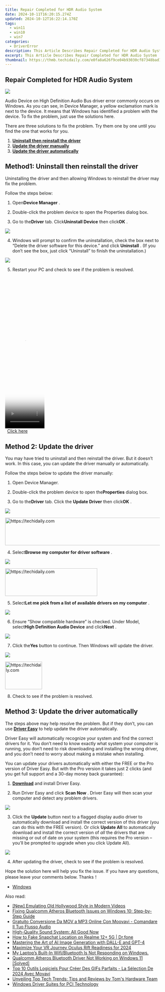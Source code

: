 ```yaml
---
title: Repair Completed for HDR Audio System
date: 2024-10-11T16:20:15.274Z
updated: 2024-10-12T16:22:14.170Z
tags:
  - win11
  - win10
  - win7
categories:
  - DriverError
description: This Article Describes Repair Completed for HDR Audio System
excerpt: This Article Describes Repair Completed for HDR Audio System
thumbnail: https://thmb.techidaily.com/e0fa8a626f9ce04b93030cf87348bad1dbf4f9d0f4c731838370fc9db952e82c.jpg
---
```


## Repair Completed for HDR Audio System

![](https://images.drivereasy.com/wp-content/uploads/2018/01/img_5a6c06dcb8671.jpg)

 Audio Device on High Definition Audio Bus driver error commonly occurs on Windows. As you can see, in Device Manager, a yellow exclamation mark is next to the device. It means that Windows has identified a problem with the device. To fix the problem, just use the solutions here.

 There are three solutions to fix the problem. Try them one by one until you find the one that works for you.

1. [**Uninstall then reinstall the driver**](https://sentrypc.7eer.net/dkpkgn)
2. [**Update the driver manually**](https://dreoaffiliateprogram.pxf.io/k0ezjl)
3. [**Update the driver automatically**](https://cowinaudio.pxf.io/pyx40e)

## Method1: Uninstall then reinstall the driver

 Uninstalling the driver and then allowing Windows to reinstall the driver may fix the problem.

Follow the steps below:

 1) Open**Device Manager** .

 2) Double-click the problem device to open the Properties dialog box.

 3) Go to the**Driver** tab. Click**Uninstall Device** then click**OK** .

![](https://images.drivereasy.com/wp-content/uploads/2018/01/img_5a6c0f384d664.png)

 4) Windows will prompt to confirm the uninstallation, check the box next to “Delete the driver software for this device.” and click **Uninstall**  . (If you don’t see the box, just click “Uninstall” to finish the uninstallation.)

![](https://images.drivereasy.com/wp-content/uploads/2018/01/img_5a6c0f78f110e.png)

5) Restart your PC and check to see if the problem is resolved.

##

<!-- affiliate ads begin -->
<span id="1975562">
					<video width="128" height="480" style="cursor:pointer"
           poster="//a.impactradius-go.com/display-clicktoplayimage/1975562.png"
           onclick="if(!this.playClicked){this.play();this.setAttribute('controls',true);this.playClicked=true;}">
	   <source src="//a.impactradius-go.com/display-ad/22993-1975562">
	   <img src="//a.impactradius-go.com/display-clicktoplayimage/1975562.png" style="border: none; height: 100%; width: 100%; object-fit: contain">
	</video>
	<div style="width:80px;text-align:center"><a href="javascript:window.open(decodeURIComponent('https%3A%2F%2Fhomestyler.sjv.io%2Fc%2F5597632%2F1975562%2F22993'), '_blank');void(0);">Click here</a></div>
</span>
<img height="0" width="0" src="https://imp.pxf.io/i/5597632/1975562/22993" style="position:absolute;visibility:hidden;" border="0" />
<!-- affiliate ads end -->

## Method 2: Update the driver

 You may have tried to uninstall and then reinstall the driver. But it doesn’t work. In this case, you can update the driver manually or automatically.

Follow the steps below to update the driver manually:

1) Open Device Manager.

2) Double-click the problem device to open the**Properties** dialog box.

3) Go to the**Driver** tab. Click the **Update Driver** then click**OK** .

![](https://images.drivereasy.com/wp-content/uploads/2017/06/img_5938caede215f.png)

<!-- affiliate ads begin -->
<a href="https://appsumo.8odi.net/c/5597632/2129738/7443" target="_top" id="2129738">
  <img src="//a.impactradius-go.com/display-ad/7443-2129738" border="0" alt="https://techidaily.com" width="728" height="90"/>
</a>
<img height="0" width="0" src="https://appsumo.8odi.net/i/5597632/2129738/7443" style="position:absolute;visibility:hidden;" border="0" />
<!-- affiliate ads end -->

 4) Select**Browse my computer for driver software** .

![](https://images.drivereasy.com/wp-content/uploads/2017/06/img_5938cb48b4f49.png)

<!-- affiliate ads begin -->
<a href="https://aligracehair.sjv.io/c/5597632/2135355/19272" target="_top" id="2135355">
  <img src="//a.impactradius-go.com/display-ad/19272-2135355" border="0" alt="https://techidaily.com" width="300" height="90"/>
</a>
<img height="0" width="0" src="https://aligracehair.sjv.io/i/5597632/2135355/19272" style="position:absolute;visibility:hidden;" border="0" />
<!-- affiliate ads end -->

 5) Select**Let me pick from a list of available drivers on my computer** .

![](https://images.drivereasy.com/wp-content/uploads/2017/06/img_5938cb6e7ad74.png)

 6) Ensure “Show compatible hardware” is checked. Under Model, select**High Definition Audio Device** and click**Next** .

![](https://images.drivereasy.com/wp-content/uploads/2017/06/img_5938cb9e78218.png)

 7) Click the**Yes** button to continue. Then Windows will update the driver.

![](https://images.drivereasy.com/wp-content/uploads/2017/06/img_5938cc38bda1b.png)

<!-- affiliate ads begin -->
<a href="https://aligracehair.sjv.io/c/5597632/2135406/19272" target="_top" id="2135406">
  <img src="//a.impactradius-go.com/display-ad/19272-2135406" border="0" alt="https://techidaily.com" width="120" height="90"/>
</a>
<img height="0" width="0" src="https://aligracehair.sjv.io/i/5597632/2135406/19272" style="position:absolute;visibility:hidden;" border="0" />
<!-- affiliate ads end -->

8) Check to see if the problem is resolved.

## Method 3: Update the driver automatically

 The steps above may help resolve the problem. But if they don’t, you can use **[Driver Easy](https://tools.techidaily.com/drivereasy/download/)**  to help update the driver automatically.

 Driver Easy will automatically recognize your system and find the correct drivers for it. You don’t need to know exactly what system your computer is running, you don’t need to risk downloading and installing the wrong driver, and you don’t need to worry about making a mistake when installing.

 You can update your drivers automatically with either the FREE or the Pro version of Driver Easy. But with the Pro version it takes just 2 clicks (and you get full support and a 30-day money back guarantee):

 1) **[Download](https://tools.techidaily.com/drivereasy/download/)**   and install Driver Easy.

 2) Run Driver Easy and click **Scan Now** . Driver Easy will then scan your computer and detect any problem drivers.

![](https://images.drivereasy.com/wp-content/uploads/2018/01/img_5a6c113769dfc.jpg)

 3) Click the **Update** button next to a flagged display audio driver to automatically download and install the correct version of this driver (you can do this with the FREE version). Or click **Update All**  to automatically download and install the correct version of _all_   the drivers that are missing or out of date on your system (this requires the Pro version – you’ll be prompted to upgrade when you click Update All).

![](https://images.drivereasy.com/wp-content/uploads/2018/01/img_5a6c114ee0386.jpg)

 4) After updating the driver, check to see if the problem is resolved.

 Hope the solution here will help you fix the issue. If you have any questions, please leave your comments below. Thanks！

* [Windows](https://tools.techidaily.com/drivereasy/download/)

<ins class="adsbygoogle"
     style="display:block"
     data-ad-format="autorelaxed"
     data-ad-client="ca-pub-7571918770474297"
     data-ad-slot="1223367746"></ins>

<ins class="adsbygoogle"
     style="display:block"
     data-ad-client="ca-pub-7571918770474297"
     data-ad-slot="8358498916"
     data-ad-format="auto"
     data-full-width-responsive="true"></ins>

<span class="atpl-alsoreadstyle">Also read:</span>
<div><ul>
<li><a href="https://youtube-lab.techidaily.com/mulating-old-hollywood-style-in-modern-videos/"><u>[New] Emulating Old Hollywood Style in Modern Videos</u></a></li>
<li><a href="https://driver-error.techidaily.com/fixing-qualcomm-atheros-bluetooth-issues-on-windows-10-step-by-step-guide/"><u>Fixing Qualcomm Atheros Bluetooth Issues on Windows 10: Step-by-Step Guide</u></a></li>
<li><a href="https://tech-recovery.techidaily.com/gratuito-conversione-da-mov-a-mp3-online-con-moovavi-comandare-il-tuo-flusso-audio/"><u>Gratuito Conversione Da MOV a MP3 Online Con Moovavi - Comandare Il Tuo Flusso Audio</u></a></li>
<li><a href="https://driver-error.techidaily.com/high-quality-sound-system-all-good-now/"><u>High-Quality Sound System: All Good Now</u></a></li>
<li><a href="https://location-social.techidaily.com/how-to-fake-snapchat-location-on-realme-12plus-5g-drfone-by-drfone-virtual-android/"><u>How to Fake Snapchat Location on Realme 12+ 5G | Dr.fone</u></a></li>
<li><a href="https://tech-revival.techidaily.com/mastering-the-art-of-ai-image-generation-with-dall-e-and-gpt-4/"><u>Mastering the Art of AI Image Generation with DALL-E and GPT-4</u></a></li>
<li><a href="https://vp-tips.techidaily.com/maximize-your-vr-journey-oculus-rift-readiness-for-2024/"><u>Maximize Your VR Journey Oculus Rift Readiness for 2024</u></a></li>
<li><a href="https://driver-error.techidaily.com/my-laptops-built-in-wifibluetooth-is-not-responding-on-windows/"><u>My Laptop’s Built-In Wifi/Bluetooth Is Not Responding on Windows.</u></a></li>
<li><a href="https://driver-error.techidaily.com/qualcomm-atheros-bluetooth-driver-not-working-on-windows-11-solved/"><u>Qualcomm Atheros Bluetooth Driver Not Working on Windows 11 [Solved]</u></a></li>
<li><a href="https://techtrends.techidaily.com/top-10-outils-logiciels-pour-creer-des-gifs-parfaits-la-selection-de-2024-avec-movavi/"><u>Top 10 Outils Logiciels Pour Créer Des GIFs Parfaits - La Sélection De 2024 Avec Movavi</u></a></li>
<li><a href="https://hardware-reviews.techidaily.com/unveiling-top-tech-trends-tips-and-reviews-by-toms-hardware-team/"><u>Unveiling Top Tech Trends: Tips and Reviews by Tom's Hardware Team</u></a></li>
<li><a href="https://driver-error.techidaily.com/windows-driver-suites-for-pci-technology/"><u>Windows Driver Suites for PCI Technology</u></a></li>
</ul></div>

